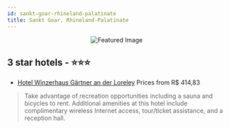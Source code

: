 ```yaml
---
id: sankt-goar-rhineland-palatinate
title: Sankt Goar, Rhineland-Palatinate
---
```


<center><img src="https://i.travelapi.com/hotels/25000000/24100000/24093200/24093160/1c2102de_z.jpg" alt="Featured Image" /></center>


##  3 star hotels - ⭐️⭐️⭐️

-    [Hotel Winzerhaus Gärtner an der Loreley](https://us.hurb.com/hotels/sankt-goar/hotel-winzerhaus-gartner-an-der-loreley-JNP-JP185661?cmp=18055) Prices from R$ 414,83
   > Take advantage of recreation opportunities including a sauna and bicycles to rent. Additional amenities at this hotel include complimentary wireless Internet access, tour/ticket assistance, and a reception hall.
